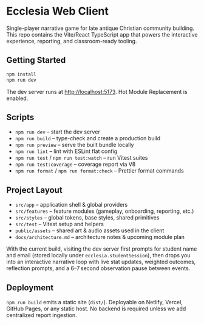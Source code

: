 # Ecclesia Web Client

Single-player narrative game for late antique Christian community building. This repo contains the Vite/React TypeScript app that powers the interactive experience, reporting, and classroom-ready tooling.

## Getting Started

```bash
npm install
npm run dev
```

The dev server runs at <http://localhost:5173>. Hot Module Replacement is enabled.

## Scripts

- `npm run dev` – start the dev server
- `npm run build` – type-check and create a production build
- `npm run preview` – serve the built bundle locally
- `npm run lint` – lint with ESLint flat config
- `npm run test` / `npm run test:watch` – run Vitest suites
- `npm run test:coverage` – coverage report via V8
- `npm run format` / `npm run format:check` – Prettier format commands

## Project Layout

- `src/app` – application shell & global providers
- `src/features` – feature modules (gameplay, onboarding, reporting, etc.)
- `src/styles` – global tokens, base styles, shared primitives
- `src/test` – Vitest setup and helpers
- `public/assets` – shared art & audio assets used in the client
- `docs/architecture.md` – architecture notes & upcoming module plan

With the current build, visiting the dev server first prompts for student name and email (stored locally under `ecclesia.studentSession`), then drops you into an interactive narrative loop with live stat updates, weighted outcomes, reflection prompts, and a 6–7 second observation pause between events.

## Deployment

`npm run build` emits a static site (`dist/`). Deployable on Netlify, Vercel, GitHub Pages, or any static host. No backend is required unless we add centralized report ingestion.
